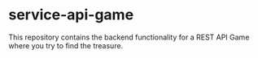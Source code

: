 # service-api-game
This repository contains the backend functionality for a REST API Game where you try to find the treasure.
